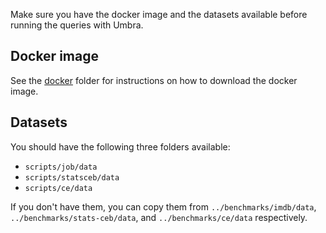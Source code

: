 Make sure you have the docker image and the datasets available before running the queries with Umbra.

## Docker image

See the [docker](docker/README.md) folder for instructions on how to download the docker image.

## Datasets

You should have the following three folders available:

- `scripts/job/data`
- `scripts/statsceb/data`
- `scripts/ce/data`

If you don't have them, you can copy them from `../benchmarks/imdb/data`, `../benchmarks/stats-ceb/data`, and `../benchmarks/ce/data` respectively.
